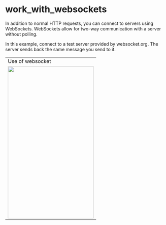 # work_with_websockets


In addition to normal HTTP requests, you can connect to servers using WebSockets. WebSockets allow for two-way communication with a server without polling.

In this example, connect to a test server provided by websocket.org. The server sends back the same message you send to it.


<table>
  <tr>
    <td>Use of websocket</td>
  </tr>
  <tr>
    <td><img src="https://flutter.dev/images/cookbook/web-sockets.gif" width=270 height=480></td>
    <!-- <td><img src="output2.png" width=270 height=480></td> -->
 
  </tr>
 </table>